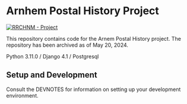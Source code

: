 # Arnhem Postal History Project

[![RRCHNM - Project](https://img.shields.io/static/v1?label=RRCHNM&message=Project&color=c32a26)](https://rrchnm.org)

This repository contains code for the Arnem Postal History project. The repository has been archived as of May 20, 2024.

Python 3.11.0 / Django 4.1 / Postgresql

## Setup and Development

Consult the DEVNOTES for information on setting up your development environment.
